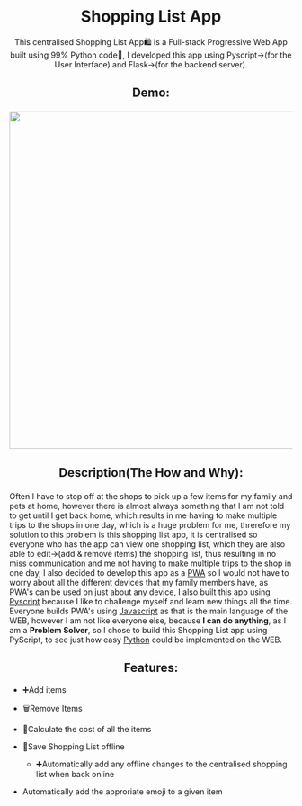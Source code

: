 <h1 align="center">Shopping List App</h1>
<p align="center">
This centralised Shopping List App🛍️ is a Full-stack Progressive Web App built using 99% Python code🐍, I developed this app using Pyscript->(for the User Interface) and Flask->(for the backend server).
</p>

<h2 align="center">

Demo:

</h2>
<p align="center">
 <img src="https://github.com/AranMesquita/Shopping-List-PWA/blob/main/static/assets/images/Shopping-list-demo.gif" width="1000" height="600"/>
</p>

<h2 align="center">

Description(The **How** and **Why**):

</h2>
<p align="center">

Often I have to stop off at the shops to pick up a few items for my family and pets at home, however there is almost always something that I am not told to get until I get back home, which results in me having to make multiple trips to the shops in one day, which is a huge problem for me, threrefore my solution to this problem is this shopping list app, it is centralised so everyone who has the app can view one shopping list, which they are also able to edit->(add & remove items) the shopping list, thus resulting in no miss communication and me not having to make multiple trips to the shop in one day, I also decided to develop this app as a [PWA](https://www.google.com/search?q=what+is+a+PWA) so I would not have to worry about all the different devices that my family members have, as PWA's can be used on just about any device, I also built this app using [Pyscript](https://pyscript.net/) because I like to challenge myself and learn new things all the time. Everyone builds PWA's using [Javascript](https://github.com/AranMesquita/ProblemSolving/tree/main/Javascript) as that is the main language of the WEB, however I am not like everyone else, because **I can do anything**, as I am a **Problem Solver**, so I chose to build this Shopping List app using PyScript, to see just how easy [Python](https://github.com/AranMesquita/ProblemSolving/tree/main/Python) could be implemented on the WEB.

</p>

<h2 align="center">
Features:
</h2>

- ➕Add items

- 🗑️Remove Items
- 🧮Calculate the cost of all the items
- 💾Save Shopping List offline
  - ➕Automatically add any offline changes to the centralised shopping list when back online
- Automatically add the approriate emoji to a given item
